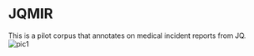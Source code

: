 # JQMIR
This is a pilot corpus that annotates on medical incident reports from JQ.
![pic1](https://github.com/zhkleciel/JQMIR/blob/master/pics/pic1.png)
